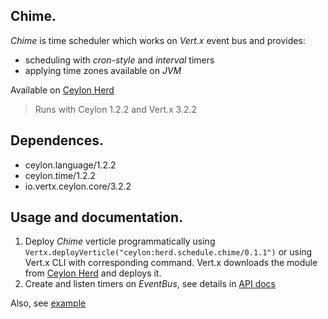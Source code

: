 ## Chime.

_Chime_ is time scheduler which works on _Vert.x_ event bus and provides:  

* scheduling with _cron-style_ and _interval_ timers  
* applying time zones available on _JVM_  

Available on [Ceylon Herd](https://herd.ceylon-lang.org/modules/herd.schedule.chime)

>Runs with Ceylon 1.2.2 and Vert.x 3.2.2

 
## Dependences.

* ceylon.language/1.2.2  
* ceylon.time/1.2.2  
* io.vertx.ceylon.core/3.2.2


## Usage and documentation.

1. Deploy _Chime_ verticle programmatically using `Vertx.deployVerticle("ceylon:herd.schedule.chime/0.1.1")` or using Vert.x CLI with corresponding command. Vert.x downloads the module from [Ceylon Herd](https://herd.ceylon-lang.org) and deploys it.
2. Create and listen timers on _EventBus_, see details in [API docs](https://modules.ceylon-lang.org/repo/1/herd/schedule/chime/0.1.1/module-doc/api/index.html)

Also, see [example](examples/herd/examples/schedule/chime)
